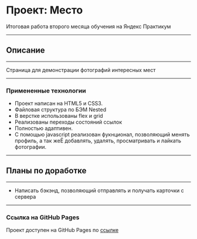 # Проект: Место
Итоговая работа второго месяца обучения на Яндекс Практикум

---
## Описание
----

Страница для демонстрации фотографий интересных мест

---
  ### Примененные технологии

* Проект написан на HTML5 и CSS3.
* Файловая структура по БЭМ Nested
* В верстке использованы flex и grid
* Реализованы переходы состояний ссылок
* Полностью адаптивен.
* С помощью javascript реализован фукнционал, позволяющий менять профиль, а так жеЁ добавлять, удалять, просматривать и лайкать фотографии.

---
## Планы по доработке

---

- Написать бэкэнд, позволяющий отправлять и получать карточки с сервера

---
### Ссылка на GitHub Pages

Проект доступен на GitHub Pages по [ссылке](https://sobolefff.github.io/mesto-project/ "Проект: Место")